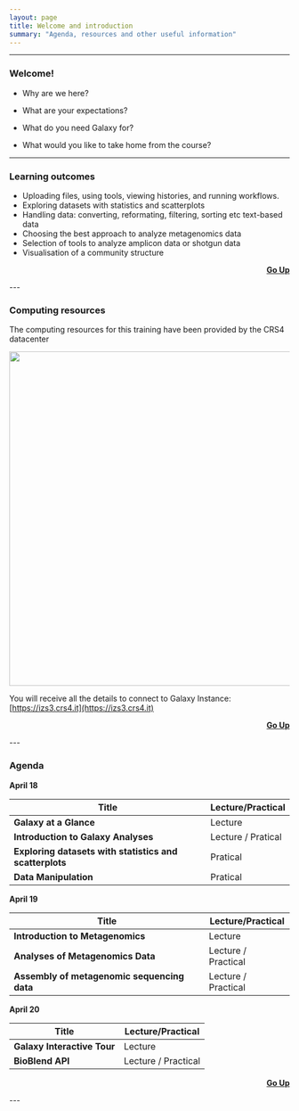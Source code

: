 ```yaml
---
layout: page
title: Welcome and introduction
summary: "Agenda, resources and other useful information"
---
```


---

### Welcome!


- Why are we here?

- What are your expectations?

- What do you need Galaxy for?

- What would you like to take home from the course?

---

### Learning outcomes

- Uploading files, using tools, viewing histories, and running workflows.
- Exploring datasets with statistics and scatterplots
- Handling data: converting, reformating, filtering, sorting etc text-based data
- Choosing the best approach to analyze metagenomics data
- Selection of tools to analyze amplicon data or shotgun data
- Visualisation of a community structure


<p style="text-align:right"><a href="{{site.url}}{{page.url}}"><strong>Go Up</strong><span class="fa fa-fw fa-arrow-up"></span></a></p>
---

### Computing resources

The computing resources for this training have been provided by the 
CRS4 datacenter


[<img src="{{site.url}}/images/CRS4-HPC-logo.png" width="600">](https://www.crs4.it/services/high-performance-computing/)


You will receive all the details to connect to Galaxy Instance: [https://izs3.crs4.it](https://izs3.crs4.it)

<p style="text-align:right"><a href="{{site.url}}{{page.url}}"><strong>Go Up</strong><span class="fa fa-fw fa-arrow-up"></span></a></p>
---

### Agenda

**April 18**

Title | Lecture/Practical
------|-------------------
**Galaxy at a Glance** | Lecture
**Introduction to Galaxy Analyses** | Lecture / Pratical
**Exploring datasets with statistics and scatterplots** | Pratical
**Data Manipulation** | Pratical

**April 19**

Title | Lecture/Practical
------|-------------------
**Introduction to Metagenomics** | Lecture 
**Analyses of Metagenomics Data** | Lecture / Practical
**Assembly of metagenomic sequencing data** | Lecture / Practical

**April 20**

Title | Lecture/Practical
------|-------------------
**Galaxy Interactive Tour** | Lecture
**BioBlend API** | Lecture / Practical


<p style="text-align:right"><a href="{{site.url}}{{page.url}}"><strong>Go Up</strong><span class="fa fa-fw fa-arrow-up"></span></a></p>
---
